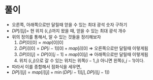 # 풀이
- 오른쪽, 아래쪽으로만 달릴때 얻을 수 있는 최대 광석 숫자 구하기
- $DP[i][j]=$ 현 위치 $(i, j)$까지 왔을 때, 얻을 수 있는 최대 광석 개수
- 위의 정의를 통해서, 알 수 있는 것들을 정리해보자
    1. $DP[0][0]=map[0][0]$
    2. $DP[i][0]=DP[i-1][0] + map[i][0]$ => 오른쪽으로만 달릴때 이렇게됨
    3. $DP[0][j]=DP[0][j-1] + map[0][j]$ => 아래쪽으로만 달릴때 이렇게됨
    4. 위치 $(i, j)$으로 갈 수 있는 위치는 위쪽$(i-1,j)$ 아니면 왼쪽$(i,j-1)$이다.
- 따라서 이를 종합해서 점화식을 세우면,
- $DP[i][j]=map[i][j]+\min(DP[i-1][j], DP[i][j-1])$